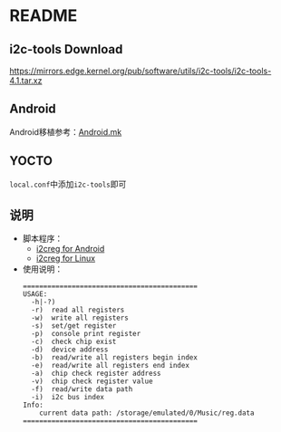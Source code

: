 # README

## i2c-tools Download

https://mirrors.edge.kernel.org/pub/software/utils/i2c-tools/i2c-tools-4.1.tar.xz

## Android

Android移植参考：[Android.mk](i2c-tools/Android.mk)

## YOCTO

`local.conf`中添加`i2c-tools`即可

## 说明

* 脚本程序：
  * [i2creg for Android](i2creg_Android)
  * [i2creg for Linux](i2creg_Linux)
* 使用说明：
  ```
  ===========================================
  USAGE:
    -h|-?)
    -r)  read all registers
    -w)  write all registers
    -s)  set/get register
    -p)  console print register
    -c)  check chip exist
    -d)  device address
    -b)  read/write all registers begin index
    -e)  read/write all registers end index
    -a)  chip check register address
    -v)  chip check register value
    -f)  read/write data path
    -i)  i2c bus index
  Info:
      current data path: /storage/emulated/0/Music/reg.data
  ===========================================
  ```
